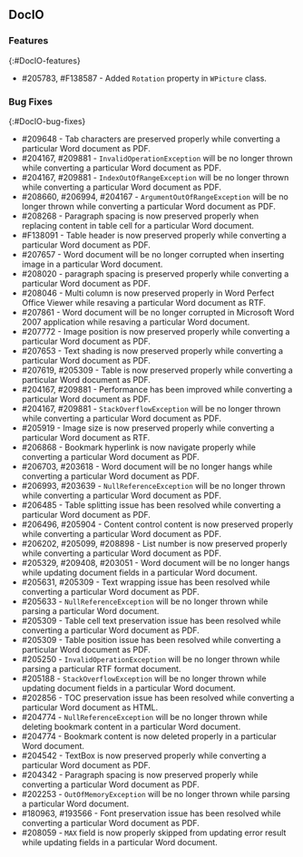 ## DocIO

### Features
{:#DocIO-features}

* \#205783, \#F138587 - Added `Rotation` property in `WPicture` class.

### Bug Fixes
{:#DocIO-bug-fixes}

* \#209648 - Tab characters are preserved properly while converting a particular Word document as PDF.
* \#204167, \#209881 - `InvalidOperationException` will be no longer thrown while converting a particular Word document as PDF.
* \#204167, \#209881 - `IndexOutOfRangeException` will be no longer thrown while converting a particular Word document as PDF.
* \#208660, \#206994, \#204167 - `ArgumentOutOfRangeException` will be no longer thrown while converting a particular Word document as PDF.
* \#208268 - Paragraph spacing is now preserved properly when replacing content in table cell for a particular Word document.
* \#F138091 - Table header is now preserved properly while converting a particular Word document as PDF.
* \#207657 - Word document will be no longer corrupted when inserting image in a particular Word document.
* \#208020 - paragraph spacing is preserved properly while converting a particular Word document as PDF.
* \#208046 - Multi column is now preserved properly in Word Perfect Office Viewer while resaving a particular Word document as RTF.
* \#207861 - Word document will be no longer corrupted in Microsoft Word 2007 application while resaving a particular Word document.
* \#207772 - Image position is now preserved properly while converting a particular Word document as PDF.
* \#207653 - Text shading is now preserved properly while converting a particular Word document as PDF.
* \#207619, \#205309 - Table is now preserved properly while converting a particular Word document as PDF.
* \#204167, \#209881 - Performance has been improved while converting a particular Word document as PDF.
* \#204167, \#209881 - `StackOverflowException` will be no longer thrown while converting a particular Word document as PDF.
* \#205919 - Image size is now preserved properly while converting a particular Word document as RTF.
* \#206868 - Bookmark hyperlink is now navigate properly while converting a particular Word document as PDF.
* \#206703, \#203618 - Word document will be no longer hangs while converting a particular Word document as PDF.
* \#206993, \#203639 - `NullReferenceException` will be no longer thrown while converting a particular Word document as PDF.
* \#206485 - Table splitting issue has been resolved while converting a particular Word document as PDF.
* \#206496, \#205904 - Content control content is now preserved properly while converting a particular Word document as PDF.
* \#206202, \#205099, \#208898 - List number is now preserved properly while converting a particular Word document as PDF.
* \#205329, \#209408, \#203051 - Word document will be no longer hangs while updating document fields in a particular Word document.
* \#205631, \#205309 - Text wrapping issue has been resolved while converting a particular Word document as PDF.
* \#205633 - `NullReferenceException` will be no longer thrown while parsing a particular Word document.
* \#205309 - Table cell text preservation issue has been resolved while converting a particular Word document as PDF.
* \#205309 - Table position issue has been resolved while converting a particular Word document as PDF.
* \#205250 - `InvalidOperationException` will be no longer thrown while parsing a particular RTF format document.
* \#205188 - `StackOverflowException` will be no longer thrown while updating document fields in a particular Word document.
* \#202856 - TOC preservation issue has been resolved while converting a particular Word document as HTML.
* \#204774 - `NullReferenceException` will be no longer thrown while deleting bookmark content in a particular Word document.
* \#204774 - Bookmark content is now deleted properly in a particular Word document.
* \#204542 - TextBox is now preserved properly while converting a particular Word document as PDF.
* \#204342 - Paragraph spacing is now preserved properly while converting a particular Word document as PDF.
* \#202253 - `OutOfMemoryException` will be no longer thrown while parsing a particular Word document.
* \#180963, \#193566 - Font preservation issue has been resolved while converting a particular Word document as PDF.
* \#208059 - `MAX` field is now properly skipped from updating error result while updating fields in a particular Word document.